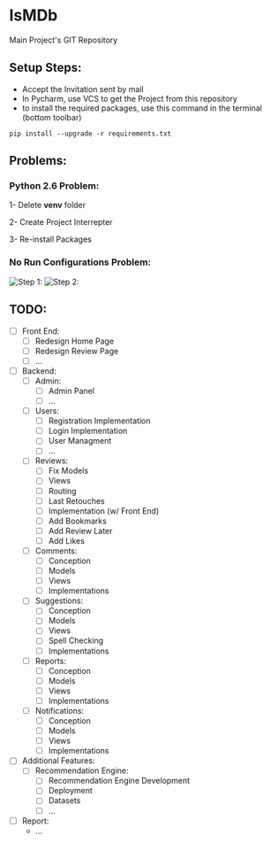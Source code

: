 # IsMDb
Main Project's GIT Repository

<h2>Setup Steps:</h2>

- Accept the Invitation sent by mail
- In Pycharm, use VCS to get the Project from this repository
- to install the required packages, use this command in the terminal (bottom toolbar)

```
pip install --upgrade -r requirements.txt
```

<h2>Problems:</h2>

<h3>Python 2.6 Problem:</h3>

1- Delete <b>venv</b> folder

2- Create Project Interrepter

3- Re-install Packages 

<h3>No Run Configurations Problem:</h3>

![Step 1:]()
![Step 2:]()

<h2>TODO:</h2>

- [ ] Front End:
  - [ ] Redesign Home Page
  - [ ] Redesign Review Page
  - [ ] ...
- [ ] Backend:
  - [ ] Admin:
    - [ ] Admin Panel
    - [ ] ...
  - [ ] Users:
    - [ ] Registration Implementation
    - [ ] Login Implementation
    - [ ] User Managment
    - [ ] ...
  - [ ] Reviews:
    - [ ] Fix Models
    - [ ] Views
    - [ ] Routing
    - [ ] Last Retouches
    - [ ] Implementation (w/ Front End)
    - [ ] Add Bookmarks
    - [ ] Add Review Later
    - [ ] Add Likes
  - [ ] Comments:
    - [ ] Conception
    - [ ] Models
    - [ ] Views
    - [ ] Implementations
  - [ ] Suggestions:
    - [ ] Conception
    - [ ] Models
    - [ ] Views
    - [ ] Spell Checking
    - [ ] Implementations
  - [ ] Reports:
    - [ ] Conception
    - [ ] Models
    - [ ] Views
    - [ ] Implementations
  - [ ] Notifications:
    - [ ] Conception
    - [ ] Models
    - [ ] Views
    - [ ] Implementations
- [ ] Additional Features:
  - [ ] Recommendation Engine:
    - [ ] Recommendation Engine Development
    - [ ] Deployment
    - [ ] Datasets
    - [ ] ...
- [ ] Report:
  - ...
